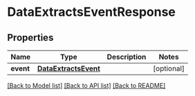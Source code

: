 # DataExtractsEventResponse


## Properties
Name | Type | Description | Notes
------------ | ------------- | ------------- | -------------
**event** | [**DataExtractsEvent**](DataExtractsEvent.md) |  | [optional] 

[[Back to Model list]](../README.md#documentation-for-models) [[Back to API list]](../README.md#documentation-for-api-endpoints) [[Back to README]](../README.md)


